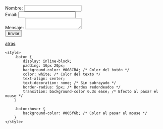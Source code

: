 
<!DOCTYPE html>
<html lang="es">
<head>
    <meta charset="UTF-8">
    <meta name="viewport" content="width=device-width, initial-scale=1.0">
    <title>Formulario de Contacto</title>
</head>
<body>
    <form id="contact-form">
        <label for="name">Nombre:</label>
        <input type="text" id="name" name="name" required><br>
        <label for="email">Email:</label>
        <input type="email" id="email" name="email" required><br>
        <label for="message">Mensaje:</label>
        <textarea id="message" name="message" required></textarea><br>
        <button type="submit">Enviar</button>
    </form>
    <script src="https://cdn.emailjs.com/dist/email.min.js"></script>
    <script>
        (function(){
            emailjs.init("TU_USER_ID");
        })();
        document.getElementById('contact-form').addEventListener('submit', function(event) {
            event.preventDefault();
            emailjs.sendForm('TU_SERVICE_ID', 'TU_TEMPLATE_ID', this)
                .then(function() {
                    alert('Correo enviado!');
                }, function(error) {
                    alert('Error al enviar el correo: ' + JSON.stringify(error));
                });
        });
    </script>
</body>
</html>

























<html lang="es">
<head>
    <meta charset="UTF-8">
    <meta name="viewport" content="width=device-width, initial-scale=1.0">
    <title>Botón con Hipervínculo</title>
</head>
<body>
    <a href="https://ice200626.github.io/web-002/" class="boton">atras</a>

    <style>
        .boton {
            display: inline-block;
            padding: 10px 20px;
            background-color: #008CBA; /* Color del botón */
            color: white; /* Color del texto */
            text-align: center;
            text-decoration: none; /* Sin subrayado */
            border-radius: 5px; /* Bordes redondeados */
            transition: background-color 0.3s ease; /* Efecto al pasar el mouse */
        }

        .boton:hover {
            background-color: #005f6b; /* Color al pasar el mouse */
        }
    </style>
